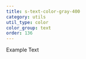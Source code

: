 ```yaml
---
title: s-text-color-gray-400
category: utils
util_type: color
color_group: text
order: 136
---
```

<div class="s-text-color-gray-400">Example Text</div>